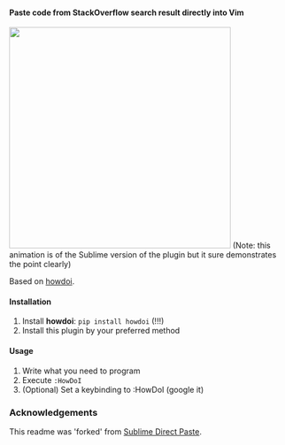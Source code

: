 #### Paste code from StackOverflow search result directly into Vim


<img src="http://azac.pl/out.gif" width="400"/>
(Note: this animation is of the Sublime version of the plugin but it sure demonstrates the point clearly)

Based on [howdoi](https://github.com/gleitz/howdoi).

#### Installation

1. Install **howdoi**: `pip install howdoi` (!!!)
2. Install this plugin by your preferred method

#### Usage

1. Write what you need to program
2. Execute `:HowDoI`
3. (Optional) Set a keybinding to :HowDoI (google it)

### Acknowledgements

This readme was 'forked' from [Sublime Direct Paste](https://github.com/azac/sublime-howdoi-direct-paste).
